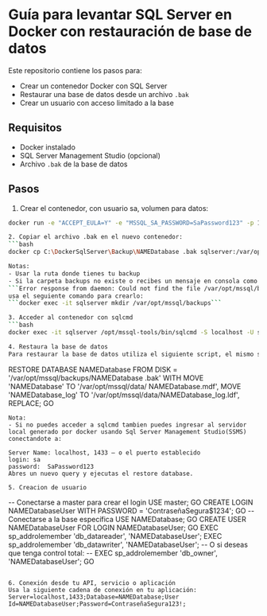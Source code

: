 # Guía para levantar SQL Server en Docker con restauración de base de datos

Este repositorio contiene los pasos para:

- Crear un contenedor Docker con SQL Server
- Restaurar una base de datos desde un archivo `.bak`
- Crear un usuario con acceso limitado a la base

## Requisitos

- Docker instalado
- SQL Server Management Studio (opcional)
- Archivo `.bak` de la base de datos

## Pasos

1. Crear el contenedor, con usuario sa, volumen para datos:
```bash
docker run -e "ACCEPT_EULA=Y" -e "MSSQL_SA_PASSWORD=SaPassword123" -p 1433:1433 --name sqlserver -v NAMEDatabase-data:/var/opt/mssql -d mcr.microsoft.com/mssql/server:2022-latest```

2. Copiar el archivo .bak en el nuevo contenedor:
```bash
docker cp C:\DockerSqlServer\Backup\NAMEDatabase .bak sqlserver:/var/opt/mssql/backups/BACKUPDB .bak```

Notas: 
- Usar la ruta donde tienes tu backup
- Si la carpeta backups no existe o recibes un mensaje en consola como
```Error response from daemon: Could not find the file /var/opt/mssql/backups in container sqlserver```
usa el seguiente comando para crearlo:
```docker exec -it sqlserver mkdir /var/opt/mssql/backups```

3. Acceder al contenedor con sqlcmd
```bash
docker exec -it sqlserver /opt/mssql-tools/bin/sqlcmd -S localhost -U sa -P "SaPassword123" ```

4. Restaura la base de datos 
Para restaurar la base de datos utiliza el siguiente script, el mismo se encuentra en la carpeta de scripts:
```
RESTORE DATABASE NAMEDatabase
FROM DISK = '/var/opt/mssql/backups/NAMEDatabase .bak'
WITH MOVE 'NAMEDatabase' TO '/var/opt/mssql/data/ NAMEDatabase.mdf',
     MOVE 'NAMEDatabase_log' TO '/var/opt/mssql/data/NAMEDatabase_log.ldf',
     REPLACE;
GO
```
Nota: 
- Si no puedes acceder a sqlcmd tambien puedes ingresar al servidor local generado por docker usando Sql Server Management Studio(SSMS) conectandote a:

Server Name: localhost, 1433 – o el puerto establecido
login: sa
password:  SaPassword123
Abres un nuevo query y ejecutas el restore database.

5. Creacion de usuario 

```
-- Conectarse a master para crear el login
USE master;
GO
CREATE LOGIN NAMEDatabaseUser WITH PASSWORD = 'ContraseñaSegura$1234';
GO
-- Conectarse a la base específica
USE NAMEDatabase;
GO
CREATE USER NAMEDatabaseUser FOR LOGIN NAMEDatabaseUser;
GO
EXEC sp_addrolemember 'db_datareader', 'NAMEDatabaseUser';
EXEC sp_addrolemember 'db_datawriter', 'NAMEDatabaseUser';
-- O si deseas que tenga control total:
-- EXEC sp_addrolemember 'db_owner', 'NAMEDatabaseUser';
GO
```

6. Conexión desde tu API, servicio o aplicación
Usa la siguiente cadena de conexión en tu aplicación:
Server=localhost,1433;Database=NAMEDatabase;User Id=NAMEDatabaseUser;Password=ContraseñaSegura123!;